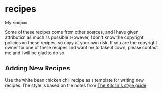 recipes
=======

My recipes

Some of these recipes come from other sources, and I have given attribution as
much as possible. However, I don't know the copyright policies on these recipes,
so copy at your own risk. If you are the copyright owner for one of these
recipes and want me to take it down, please contact me and I will be glad to do
so.

Adding New Recipes
------------------

Use the white bean chicken chili recipe as a template for writing new
recipes. The style is based on the notes from [The Kitchn's style
guide](https://www.thekitchn.com/how-to-write-a-recipe-58522).
